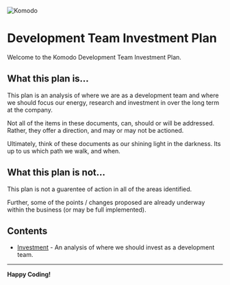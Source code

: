 ![Komodo](https://encrypted-tbn0.gstatic.com/images?q=tbn:ANd9GcRZdc3gAgT23t7Xt6hvys-04scB4vmxizu7CjmaA2aQ0uza86FD)

# Development Team Investment Plan

Welcome to the Komodo Development Team Investment Plan.

## What this plan is...

This plan is an analysis of where we are as a development team and where we should focus our energy, research and investment in over the long term at the company.

Not all of the items in these documents, can, should or will be addressed. Rather, they offer a direction, and may or may not be actioned.

Ultimately, think of these documents as our shining light in the darkness. Its up to us which path we walk, and when.

## What this plan is not...

This plan is not a guarentee of action in all of the areas identified. 

Further, some of the points / changes proposed are already underway within the business (or may be full implemented).

## Contents

- [Investment](investment.md) - An analysis of where we should invest as a development team.

---
**Happy Coding!**
